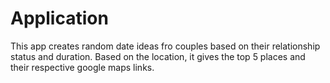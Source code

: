 # Application
 This app creates random date ideas fro couples based on their relationship status and duration.
Based on the location, it gives the top 5 places and their respective google maps links.
